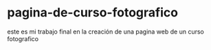 # pagina-de-curso-fotografico
este es mi trabajo final en la creación de una pagina web de un curso fotografico
